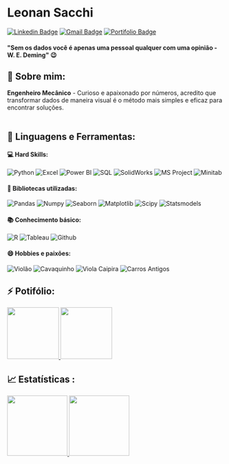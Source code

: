 # Leonan Sacchi
[![Linkedin Badge](https://img.shields.io/badge/-LinkedIn-blue?style=flat-square&logo=Linkedin&logoColor=white&link=https://www.linkedin.com/in/lenansacchi//)](https://www.linkedin.com/in/leonansacchi/)
[![Gmail Badge](https://img.shields.io/badge/-Gmail-red?style=flat-square&logo=Gmail&logoColor=white&link=leonansacchi@gmail.com)](leonansacchi@gmail.com)
[![Portifolio Badge](https://img.shields.io/badge/-Portfolio-green?style=flat-square&logo=Portfolio&logoColor=white&link=https://leonansacchi.glitch.me/)](https://leonansacchi.glitch.me/)
#### "Sem os dados você é apenas uma pessoal qualquer com uma opinião - W. E. Deming" 😉

 ## 📌 **Sobre mim:**
 **Engenheiro Mecânico** - Curioso e apaixonado por números, acredito que transformar dados de maneira visual é o método mais simples e eficaz para encontrar soluções.
  <br></br>
 <p align="center">
 </p>

 ## 🚀 **Linguagens e Ferramentas:**
 
 #### 💻 Hard Skills:
 ![Python](https://img.shields.io/badge/-Python-black?style=plastic&logo=Python)
 ![Excel](https://img.shields.io/badge/-Excel-black?style=plastic&logo=Microsoft-Excel&logoColor=green)
 ![Power BI](https://img.shields.io/badge/-Power%20BI-black?style=plastic&logo=Power-BI)
 ![SQL](https://img.shields.io/badge/-SQL-black?style=plastic&logo=Microsoft-SQL-Server&logoColor=red)
 ![SolidWorks](https://img.shields.io/badge/-SolidWorks-black?style=plastic)
 ![MS Project](https://img.shields.io/badge/-MS%20Project-black?style=plastic)
 ![Minitab](https://img.shields.io/badge/-Minitab-black?style=plastic)
 
 #### 🎲 Bibliotecas utilizadas:
 ![Pandas](https://img.shields.io/badge/-Pandas-black?style=plastic&logo=Pandas)
 ![Numpy](https://img.shields.io/badge/-Numpy-black?style=plastic&logo=Numpy)
 ![Seaborn](https://img.shields.io/badge/-Seaborn-black?style=plastic&logo=Seaborn)
 ![Matplotlib](https://img.shields.io/badge/-Matplotlib-black?style=plastic&logo=Matplotlib)
 ![Scipy](https://img.shields.io/badge/-Scipy-black?style=plastic&logo=Scipy)
 ![Statsmodels](https://img.shields.io/badge/-Statsmodels-black?style=plastic&logo=Statsmodels)
 
 #### 📚 Conhecimento básico:
 ![R](https://img.shields.io/badge/-R-black?style=plastic&logo=R)
 ![Tableau](https://img.shields.io/badge/-Tableau-black?style=plastic&logo=Tableau)
 ![Github](https://img.shields.io/badge/-Github-black?style=plastic&logo=Github)

 #### 😄 Hobbies e paixões:
 ![Violão](https://img.shields.io/badge/-Violão-black?style=plastic)
 ![Cavaquinho](https://img.shields.io/badge/-Cavaquinho-black?style=plastic)
 ![Viola Caipira](https://img.shields.io/badge/-Viola%20Caipira-black?style=plastic)
 ![Carros Antigos](https://img.shields.io/badge/-Carros%20Antigos-black?style=plastic)

## <b> ⚡ Potifólio</b>:

<a href="https://github.com/leonansacchi/Analise_Dados">
  <img height="120em" src="https://github-readme-stats.vercel.app/api/pin/?username=leonan&repo=Analise_Dados&theme=dark" />
</a>

<a href="https://github.com/leonansacchi/Dashboards">
  <img height="120em" src="https://github-readme-stats.vercel.app/api/pin/?username=leonan&repo=Dashboards&theme=dark" />
</a>

## <b> :chart_with_upwards_trend: Estatísticas </b>:

<a href="https://github.com/leonansacchi">
  <img height="140em" src="https://github-readme-stats.vercel.app/api?username=leonansacchi&show_icons=true&theme=dark&include_commits=true"/>
</a>

<a href="https://github.com/leonansacchi">
  <img height="140em" src="https://github-readme-stats.vercel.app/api/top-langs/?username=leonansacchi&layout=compact&langs_count=8&theme=dark"/>
</a>
